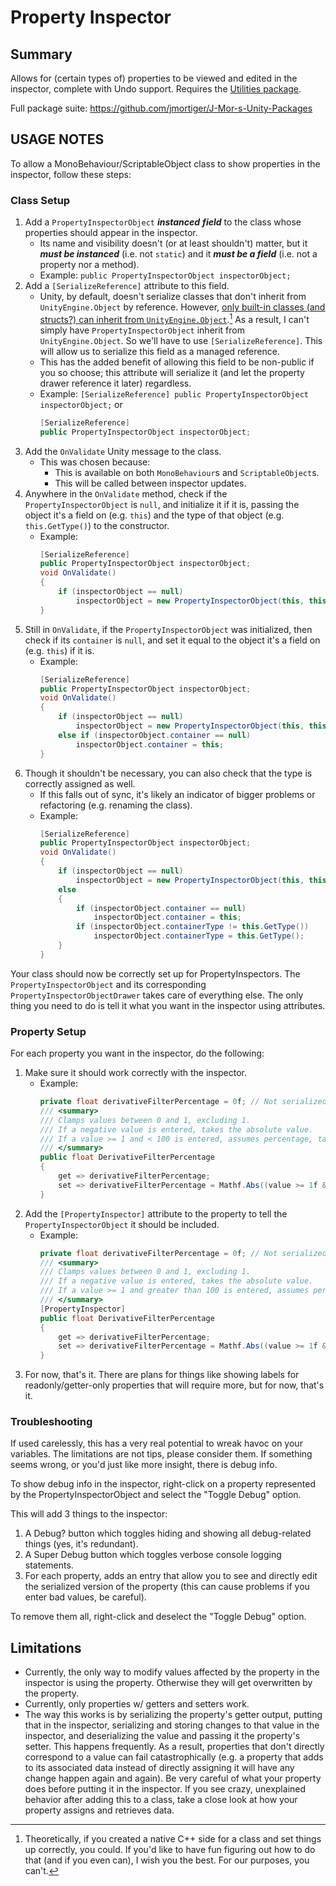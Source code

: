 # Property Inspector

## Summary
Allows for (certain types of) properties to be viewed and edited in the inspector, complete with Undo support. Requires the [Utilities package](https://github.com/jmortiger/J-Mor-s-Unity-Packages.git?path=/Utility).

Full package suite: https://github.com/jmortiger/J-Mor-s-Unity-Packages

## USAGE NOTES
To allow a MonoBehaviour/ScriptableObject class to show properties in the inspector, follow these steps:
### Class Setup
1. Add a `PropertyInspectorObject` ***instanced*** ***field*** to the class whose properties should appear in the inspector.
	* Its name and visibility doesn't (or at least shouldn't) matter, but it ***must be instanced*** (i.e. not `static`) and it ***must be a field*** (i.e. not a property nor a method).
	* Example: `public PropertyInspectorObject inspectorObject;`
2. Add a `[SerializeReference]` attribute to this field.
	* Unity, by default, doesn't serialize classes that don't inherit from `UnityEngine.Object` by reference. However, [only built-in classes (and structs?) can inherit from `UnityEngine.Object`](http://answers.unity.com/answers/646791/view.html).[^1] As a result, I can't simply have `PropertyInspectorObject` inherit from `UnityEngine.Object`. So we'll have to use `[SerializeReference]`. This will allow us to serialize this field as a managed reference.
	* This has the added benefit of allowing this field to be non-public if you so choose; this attribute will serialize it (and let the property drawer reference it later) regardless.
	* Example: `[SerializeReference] public PropertyInspectorObject inspectorObject;` or
		```cs
		[SerializeReference]
		public PropertyInspectorObject inspectorObject;
		```
3. Add the `OnValidate` Unity message to the class.
	* This was chosen because:
		* This is available on both `MonoBehaviour`s and `ScriptableObject`s.
		* This will be called between inspector updates.
4. Anywhere in the `OnValidate` method, check if the `PropertyInspectorObject` is `null`, and initialize it if it is, passing the object it's a field on (e.g. `this`) and the type of that object (e.g. `this.GetType()`) to the constructor.
	* Example: 
		```cs
		[SerializeReference]
		public PropertyInspectorObject inspectorObject;
		void OnValidate()
		{
			if (inspectorObject == null)
				inspectorObject = new PropertyInspectorObject(this, this.GetType());
		}
		```
5. Still in `OnValidate`, if the `PropertyInspectorObject` was initialized, then check if its `container` is `null`, and set it equal to the object it's a field on (e.g. `this`) if it is.
	* Example: 
		```cs
		[SerializeReference]
		public PropertyInspectorObject inspectorObject;
		void OnValidate()
		{
			if (inspectorObject == null)
				inspectorObject = new PropertyInspectorObject(this, this.GetType());
			else if (inspectorObject.container == null)
				inspectorObject.container = this;
		}
		```
6. Though it shouldn't be necessary, you can also check that the type is correctly assigned as well.
	* If this falls out of sync, it's likely an indicator of bigger problems or refactoring (e.g. renaming the class).
	* Example:
		```cs
		[SerializeReference]
		public PropertyInspectorObject inspectorObject;
		void OnValidate()
		{
			if (inspectorObject == null)
				inspectorObject = new PropertyInspectorObject(this, this.GetType());
			else
			{
				if (inspectorObject.container == null)
					inspectorObject.container = this;
				if (inspectorObject.containerType != this.GetType())
					inspectorObject.containerType = this.GetType();
			}
		}
		```

Your class should now be correctly set up for PropertyInspectors. The `PropertyInspectorObject` and its corresponding `PropertyInspectorObjectDrawer` takes care of everything else. The only thing you need to do is tell it what you want in the inspector using attributes.

### Property Setup

For each property you want in the inspector, do the following: 

1. Make sure it should work correctly with the inspector.
	* Example: 
		```cs
		private float derivativeFilterPercentage = 0f; // Not serialized/in inspector
		/// <summary>
		/// Clamps values between 0 and 1, excluding 1.
		/// If a negative value is entered, takes the absolute value.
		/// If a value >= 1 and < 100 is entered, assumes percentage, takes value divided by 100.
		/// </summary>
		public float DerivativeFilterPercentage
		{
			get => derivativeFilterPercentage;
			set => derivativeFilterPercentage = Mathf.Abs((value >= 1f && value < 100f) || (value <= -1f && value > -100f) ? value / 100f : value % 1f);
		}
		```
2. Add the `[PropertyInspector]` attribute to the property to tell the `PropertyInspectorObject` it should be included.
	* Example:
		```cs
		private float derivativeFilterPercentage = 0f; // Not serialized/in inspector
		/// <summary>
		/// Clamps values between 0 and 1, excluding 1.
		/// If a negative value is entered, takes the absolute value.
		/// If a value >= 1 and greater than 100 is entered, assumes percentage, takes value divided by 100.
		/// </summary>
		[PropertyInspector]
		public float DerivativeFilterPercentage
		{
			get => derivativeFilterPercentage;
			set => derivativeFilterPercentage = Mathf.Abs((value >= 1f && value < 100f) || (value <= -1f && value > -100f) ? value / 100f : value % 1f);
		}
		```
3. For now, that's it. There are plans for things like showing labels for readonly/getter-only properties that will require more, but for now, that's it.

### Troubleshooting
If used carelessly, this has a very real potential to wreak havoc on your variables. The limitations are not tips, please consider them. If something seems wrong, or you'd just like more insight, there is debug info.

To show debug info in the inspector, right-click on a property represented by the PropertyInspectorObject and select the "Toggle Debug" option.

This will add 3 things to the inspector:

1. A Debug? button which toggles hiding and showing all debug-related things (yes, it's redundant).
2. A Super Debug button which toggles verbose console logging statements.
3. For each property, adds an entry that allow you to see and directly edit the serialized version of the property (this can cause problems if you enter bad values, be careful).

To remove them all, right-click and deselect the "Toggle Debug" option.

## Limitations

* Currently, the only way to modify values affected by the property in the inspector is using the property. Otherwise they will get overwritten by the property.
* Currently, only properties w/ getters and setters work.
* The way this works is by serializing the property's getter output, putting that in the inspector, serializing and storing changes to that value in the inspector, and deserializing the value and passing it the property's setter. This happens frequently. As a result, properties that don't directly correspond to a value can fail catastrophically (e.g. a property that adds to its associated data instead of directly assigning it will have any change happen again and again). Be very careful of what your property does before putting it in the inspector. If you see crazy, unexplained behavior after adding this to a class, take a close look at how your property assigns and retrieves data.

[^1]: Theoretically, if you created a native C++ side for a class and set things up correctly, you could. If you'd like to have fun figuring out how to do that (and if you even can), I wish you the best. For our purposes, you can't.